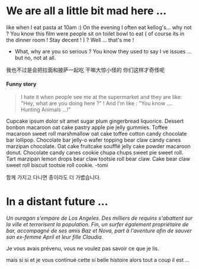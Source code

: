 # We are all a little bit mad here ...


like when I eat pasta at 10am :) On the evening I often eat kellog's... why not ? You know this film were people sit on toilet bowl to eat ( of course its in the dinner room ! Stay decent ! ) ? Well ... that's me ! 

- What, why are you so serious ? You know they used to say I ve issues ... but no, not at all.

我也不过是会把拉面和披萨一起吃 干嘛大惊小怪的 你们这样才奇怪呢

#### Funny story

> I hate it when people see me at the supermarket and they are like: "Hey, what are you doing here ?" !
> And I'm like : "You know .... Hunting Animals ...!"


Cupcake ipsum dolor sit amet sugar plum gingerbread liquorice. Dessert bonbon macaroon oat cake pastry apple pie jelly gummies. Toffee macaroon sweet roll marshmallow oat cake toffee cotton candy chocolate bar lollipop. Chocolate bar jelly-o wafer topping bear claw candy canes marzipan chocolate. Oat cake fruitcake soufflé jelly cake powder macaroon donut. Chocolate candy canes cookie chupa chups sweet pie sweet roll. Tart marzipan lemon drops bear claw tootsie roll bear claw. Cake bear claw sweet roll biscuit tootsie roll cookie.
-tomi

함께 가지고 다니면 종이라도 더 가볍습니다.

# In a distant future ...

*Un ouragan s'empare de Los Angeles. Des milliers de requins s'abattent sur la ville et terrorisent la population. Fin, un surfer également propriétaire de bar, accompagné de ses amis Baz et Nova, part à l'aventure afin de sauver son ex-femme April et leur fille Claudia.*

Je vous avais prévenu, vous ne voulez pas savoir ce que je lis. 
 
 mais si si et je vous continué cette si belle histoire alors tout a coup il est ...
